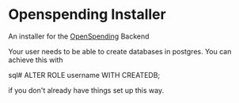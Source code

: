 Openspending Installer
=====================

An installer for the [OpenSpending](http://openspending.org) Backend 


Your user needs to be able to create databases in postgres. You can achieve
this with 

  sql# ALTER ROLE username WITH CREATEDB; 

if you don't already have things set up this way.
